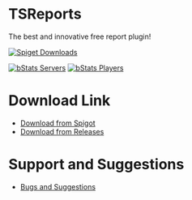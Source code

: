 # TSReports

The best and innovative free report plugin!

[![Spiget Downloads](https://img.shields.io/spiget/downloads/)]("https://www.spigotmc.org/resources/")

[![bStats Servers](https://img.shields.io/bstats/servers/19921?label=Bungee%20Servers)](https://bstats.org/plugin/bukkit/TSReports/19921)
[![bStats Players](https://img.shields.io/bstats/players/19921?label=Bungee%20Players)](https://bstats.org/plugin/bukkit/TSReports/19921)

# Download Link

* [Download from Spigot]("https://www.spigotmc.org/resources/")
* [Download from Releases]("https://github.com/TDSTOS/TSReports/releases")

# Support and Suggestions

* [Bugs and Suggestions]("https://github.com/TDSTOS/TSReports/issues")
